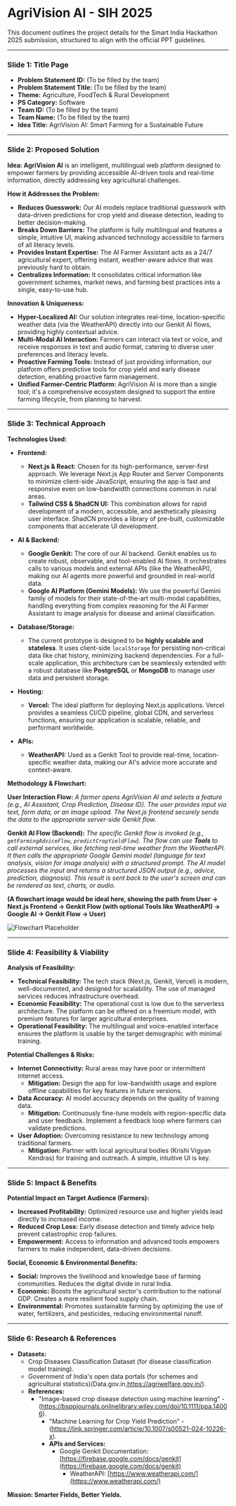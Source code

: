 # AgriVision AI - SIH 2025

This document outlines the project details for the Smart India Hackathon 2025 submission, structured to align with the official PPT guidelines.

---

### **Slide 1: Title Page**

- **Problem Statement ID:** (To be filled by the team)
- **Problem Statement Title:** (To be filled by the team)
- **Theme:** Agriculture, FoodTech & Rural Development
- **PS Category:** Software
- **Team ID:** (To be filled by the team)
- **Team Name:** (To be filled by the team)
- **Idea Title:** AgriVision AI: Smart Farming for a Sustainable Future

---

### **Slide 2: Proposed Solution**

**Idea: AgriVision AI** is an intelligent, multilingual web platform designed to empower farmers by providing accessible AI-driven tools and real-time information, directly addressing key agricultural challenges.

**How it Addresses the Problem:**
- **Reduces Guesswork:** Our AI models replace traditional guesswork with data-driven predictions for crop yield and disease detection, leading to better decision-making.
- **Breaks Down Barriers:** The platform is fully multilingual and features a simple, intuitive UI, making advanced technology accessible to farmers of all literacy levels.
- **Provides Instant Expertise:** The AI Farmer Assistant acts as a 24/7 agricultural expert, offering instant, weather-aware advice that was previously hard to obtain.
- **Centralizes Information:** It consolidates critical information like government schemes, market news, and farming best practices into a single, easy-to-use hub.

**Innovation & Uniqueness:**
- **Hyper-Localized AI:** Our solution integrates real-time, location-specific weather data (via the WeatherAPI) directly into our Genkit AI flows, providing highly contextual advice.
- **Multi-Modal AI Interaction:** Farmers can interact via text or voice, and receive responses in text and audio format, catering to diverse user preferences and literacy levels.
- **Proactive Farming Tools:** Instead of just providing information, our platform offers predictive tools for crop yield and early disease detection, enabling proactive farm management.
- **Unified Farmer-Centric Platform:** AgriVision AI is more than a single tool; it's a comprehensive ecosystem designed to support the entire farming lifecycle, from planning to harvest.

---

### **Slide 3: Technical Approach**

**Technologies Used:**
- **Frontend:**
  - **Next.js & React:** Chosen for its high-performance, server-first approach. We leverage Next.js App Router and Server Components to minimize client-side JavaScript, ensuring the app is fast and responsive even on low-bandwidth connections common in rural areas.
  - **Tailwind CSS & ShadCN UI:** This combination allows for rapid development of a modern, accessible, and aesthetically pleasing user interface. ShadCN provides a library of pre-built, customizable components that accelerate UI development.

- **AI & Backend:**
  - **Google Genkit:** The core of our AI backend. Genkit enables us to create robust, observable, and tool-enabled AI flows. It orchestrates calls to various models and external APIs (like the WeatherAPI), making our AI agents more powerful and grounded in real-world data.
  - **Google AI Platform (Gemini Models):** We use the powerful Gemini family of models for their state-of-the-art multi-modal capabilities, handling everything from complex reasoning for the AI Farmer Assistant to image analysis for disease and animal classification.

- **Database/Storage:**
  - The current prototype is designed to be **highly scalable and stateless**. It uses client-side `localStorage` for persisting non-critical data like chat history, minimizing backend dependencies. For a full-scale application, this architecture can be seamlessly extended with a robust database like **PostgreSQL** or **MongoDB** to manage user data and persistent storage.

- **Hosting:**
  - **Vercel:** The ideal platform for deploying Next.js applications. Vercel provides a seamless CI/CD pipeline, global CDN, and serverless functions, ensuring our application is scalable, reliable, and performant worldwide.

- **APIs:**
  - **WeatherAPI:** Used as a Genkit Tool to provide real-time, location-specific weather data, making our AI's advice more accurate and context-aware.

**Methodology & Flowchart:**

**User Interaction Flow:**
*A farmer opens AgriVision AI and selects a feature (e.g., AI Assistant, Crop Prediction, Disease ID).*
*The user provides input via text, form data, or an image upload.*
*The Next.js frontend securely sends the data to the appropriate server-side Genkit flow.*

**Genkit AI Flow (Backend):**
*The specific Genkit flow is invoked (e.g., `getFarmingAdviceFlow`, `predictCropYieldFlow`).*
*The flow can use **Tools** to call external services, like fetching real-time weather from the WeatherAPI.*
*It then calls the appropriate Google Gemini model (language for text analysis, vision for image analysis) with a structured prompt.*
*The AI model processes the input and returns a structured JSON output (e.g., advice, prediction, diagnosis).*
*This result is sent back to the user's screen and can be rendered as text, charts, or audio.*

**(A flowchart image would be ideal here, showing the path from User -> Next.js Frontend -> Genkit Flow (with optional Tools like WeatherAPI) -> Google AI -> Genkit Flow -> User)**

![Flowchart Placeholder](https://picsum.photos/800/400?data-ai-hint=flowchart+diagram)

---

### **Slide 4: Feasibility & Viability**

**Analysis of Feasibility:**
- **Technical Feasibility:** The tech stack (Next.js, Genkit, Vercel) is modern, well-documented, and designed for scalability. The use of managed services reduces infrastructure overhead.
- **Economic Feasibility:** The operational cost is low due to the serverless architecture. The platform can be offered on a freemium model, with premium features for larger agricultural enterprises.
- **Operational Feasibility:** The multilingual and voice-enabled interface ensures the platform is usable by the target demographic with minimal training.

**Potential Challenges & Risks:**
- **Internet Connectivity:** Rural areas may have poor or intermittent internet access.
  - **Mitigation:** Design the app for low-bandwidth usage and explore offline capabilities for key features in future versions.
- **Data Accuracy:** AI model accuracy depends on the quality of training data.
  - **Mitigation:** Continuously fine-tune models with region-specific data and user feedback. Implement a feedback loop where farmers can validate predictions.
- **User Adoption:** Overcoming resistance to new technology among traditional farmers.
  - **Mitigation:** Partner with local agricultural bodies (Krishi Vigyan Kendras) for training and outreach. A simple, intuitive UI is key.

---

### **Slide 5: Impact & Benefits**

**Potential Impact on Target Audience (Farmers):**
- **Increased Profitability:** Optimized resource use and higher yields lead directly to increased income.
- **Reduced Crop Loss:** Early disease detection and timely advice help prevent catastrophic crop failures.
- **Empowerment:** Access to information and advanced tools empowers farmers to make independent, data-driven decisions.

**Social, Economic & Environmental Benefits:**
- **Social:** Improves the livelihood and knowledge base of farming communities. Reduces the digital divide in rural India.
- **Economic:** Boosts the agricultural sector's contribution to the national GDP. Creates a more resilient food supply chain.
- **Environmental:** Promotes sustainable farming by optimizing the use of water, fertilizers, and pesticides, reducing environmental runoff.

---

### **Slide 6: Research & References**

- **Datasets:**
  -  Crop Diseases Classification Dataset (for disease classification model training).
    - Government of India's open data portals (for schemes and agricultural statistics)(Data.gov.in,https://agriwelfare.gov.in/).
    - **References:**
      - "Image-based crop disease detection using machine learning" - (https://bsppjournals.onlinelibrary.wiley.com/doi/10.1111/ppa.14006).
        - "Machine Learning for Crop Yield Prediction" - (https://link.springer.com/article/10.1007/s00521-024-10226-x).
        - **APIs and Services:**
          - Google Genkit Documentation: [https://firebase.google.com/docs/genkit](https://firebase.google.com/docs/genkit)
            - WeatherAPI: [https://www.weatherapi.com/](https://www.weatherapi.com/)

**Mission: Smarter Fields, Better Yields.**
